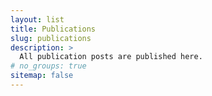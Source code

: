 ```yaml
---
layout: list
title: Publications
slug: publications
description: >
  All publication posts are published here.
# no_groups: true
sitemap: false
---
```

